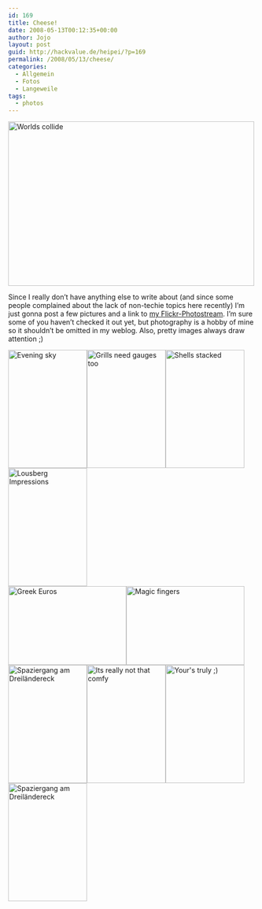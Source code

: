 ```yaml
---
id: 169
title: Cheese!
date: 2008-05-13T00:12:35+00:00
author: Jojo
layout: post
guid: http://hackvalue.de/heipei/?p=169
permalink: /2008/05/13/cheese/
categories:
  - Allgemein
  - Fotos
  - Langeweile
tags:
  - photos
---
```

<div class="img aligncenter">
  <a href="https://secure.flickr.com/photos/heipei/2487010447/" title="Worlds collide by heipei, on Flickr"><img data-echo="https://farm4.static.flickr.com/3156/2487010447_8afb912127.jpg" width="500" height="334" alt="Worlds collide" class="aligncentered" /></a>
</div>

Since I really don&#8217;t have anything else to write about (and since some people complained about the lack of non-techie topics here recently) I&#8217;m just gonna post a few pictures and a link to [my Flickr-Photostream](http://flickr.com/photos/heipei/). I&#8217;m sure some of you haven&#8217;t checked it out yet, but photography is a hobby of mine so it shouldn&#8217;t be omitted in my weblog. Also, pretty images always draw attention ;)

<div class="img aligncenter">
  <a href="https://secure.flickr.com/photos/heipei/2443034883/" title="Evening sky by heipei, on Flickr"><img data-echo="https://farm4.static.flickr.com/3220/2443034883_09752c3a98_m.jpg" width="160" height="240" alt="Evening sky" /></a><a href="https://secure.flickr.com/photos/heipei/2486946191/" title="Grills need gauges too by heipei, on Flickr"><img data-echo="https://farm3.static.flickr.com/2205/2486946191_d9455189dc_m.jpg" width="160" height="240" alt="Grills need gauges too" /></a><a href="https://secure.flickr.com/photos/heipei/2487758590/" title="Shells stacked by heipei, on Flickr"><img data-echo="https://farm3.static.flickr.com/2192/2487758590_fbbf60ec91_m.jpg" width="160" height="240" alt="Shells stacked" /></a><a href="https://secure.flickr.com/photos/heipei/2444643735/" title="Lousberg Impressions by heipei, on Flickr"><img data-echo="https://farm4.static.flickr.com/3154/2444643735_03b0f37b0a_m.jpg" width="160" height="240" alt="Lousberg Impressions" /></a>
</div>

<div class="img aligncenter">
  <a href="https://secure.flickr.com/photos/heipei/2487807580/" title="Greek Euros by heipei, on Flickr"><img data-echo="https://farm3.static.flickr.com/2163/2487807580_bb4d963eb9_m.jpg" width="240" height="160" alt="Greek Euros" /></a><a href="https://secure.flickr.com/photos/heipei/2483563784/" title="Magic fingers by heipei, on Flickr"><img data-echo="https://farm4.static.flickr.com/3062/2483563784_591880f94f_m.jpg" width="240" height="160" alt="Magic fingers" /></a>
</div>

<div class="img aligncenter">
  <a href="https://secure.flickr.com/photos/heipei/2461889308/" title="Spaziergang am Dreiländereck by heipei, on Flickr"><img data-echo="https://farm4.static.flickr.com/3006/2461889308_e0fe72834b_m.jpg" width="160" height="240" alt="Spaziergang am Dreiländereck" /></a><a href="https://secure.flickr.com/photos/heipei/2442763815/" title="Its really not that comfy by heipei, on Flickr"><img data-echo="https://farm3.static.flickr.com/2334/2442763815_269af95071_m.jpg" width="160" height="240" alt="Its really not that comfy" /></a><a href="https://secure.flickr.com/photos/heipei/2444646499/" title="Your's truly ;) by heipei, on Flickr"><img data-echo="https://farm4.static.flickr.com/3132/2444646499_9dce279b00_m.jpg" width="160" height="240" alt="Your's truly ;)" /></a><a href="https://secure.flickr.com/photos/heipei/2461894274/" title="Spaziergang am Dreiländereck by heipei, on Flickr"><img data-echo="https://farm4.static.flickr.com/3194/2461894274_654de821e0_m.jpg" width="160" height="240" alt="Spaziergang am Dreiländereck" /></a>
</div>

